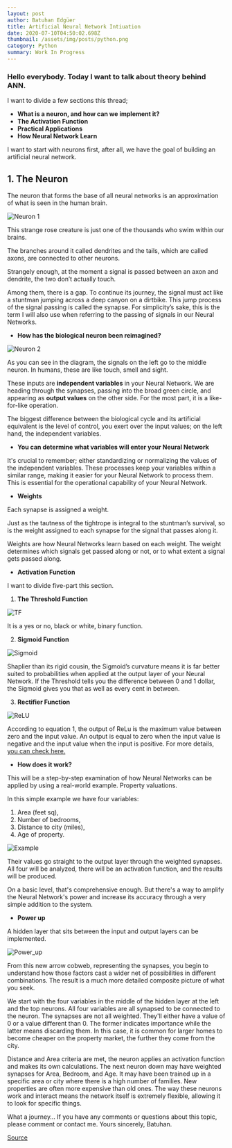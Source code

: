 ```yaml
---
layout: post
author: Batuhan Edgüer
title: Artificial Neural Network Intiuation
date: 2020-07-10T04:50:02.698Z
thumbnail: /assets/img/posts/python.png
category: Python
summary: Work In Progress
---
```

### Hello everybody. Today I want to talk about theory behind ANN.

I want to divide a few sections this thread;

* **What is a neuron, and how can we implement it?**
* **The Activation Function**
* **Practical Applications**
* **How Neural Network Learn**

I want to start with neurons first, after all, we have the goal of building an artificial neural network.

## **1. The Neuron**

The neuron that forms the base of all neural networks is an approximation of what is seen in the human brain.

![Neuron 1](/assets/img/posts/neuron1.png "Figure 1: Neuron")

This strange rose creature is just one of the thousands who swim within our brains.

The branches around it called dendrites and the tails, which are called axons, are connected to other neurons.

Strangely enough, at the moment a signal is passed between an axon and dendrite, the two don’t actually touch.

Among them, there is a gap. To continue its journey, the signal must act like a stuntman jumping across a deep canyon on a dirtbike. This jump process of the signal passing is called the synapse. For simplicity’s sake, this is the term I will also use when referring to the passing of signals in our Neural Networks.

* **How has the biological neuron been reimagined?**

![Neuron 2](/assets/img/posts/neuron2.png "Figure 2: Neural Network Diagram")

As you can see in the diagram, the signals on the left go to the middle neuron. In humans, these are like touch, smell and sight.

These inputs are **independent variables** in your Neural Network. We are heading through the synapses, passing into the broad green circle, and appearing as **output values** on the other side. For the most part, it is a like-for-like operation. 

The biggest difference between the biological cycle and its artificial equivalent is the level of control, you exert over the input values; on the left hand, the independent variables.

* **You can determine what variables will enter your Neural Network**

It's crucial to remember; either standardizing or normalizing the values of the independent variables. These processes keep your variables within a similar range, making it easier for your Neural Network to process them. This is essential for the operational capability of your Neural Network.

* **Weights**

Each synapse is assigned a weight.

Just as the tautness of the tightrope is integral to the stuntman’s survival, so is the weight assigned to each synapse for the signal that passes along it.

Weights are how Neural Networks learn based on each weight. The weight determines which signals get passed along or not, or to what extent a signal gets passed along.

* **Activation Function**

I want to divide five-part this section.

1. **The Threshold Function**

![TF](/assets/img/posts/tf.png "Figure 3: Threshold Function")

It is a yes or no, black or white, binary function.

2. **Sigmoid Function**

![Sigmoid](/assets/img/posts/sigmoid.png "Figure 4: Sigmoid Function")

Shaplier than its rigid cousin, the Sigmoid’s curvature means it is far better suited to probabilities when applied at the output layer of your Neural Network. If the Threshold tells you the difference between 0 and 1 dollar, the Sigmoid gives you that as well as every cent in between.

3. **Rectifier Function**

![ReLU](/assets/img/posts/relu.png "Figure 5: ReLU")

According to equation 1, the output of ReLu is the maximum value between zero and the input value. An output is equal to zero when the input value is negative and the input value when the input is positive.
For more details, [you can check here.](https://machinelearningmastery.com/rectified-linear-activation-function-for-deep-learning-neural-networks/)

* **How does it work?**

This will be a step-by-step examination of how Neural Networks can be applied by using a real-world example. Property valuations.

In this simple example we have four variables:

1. Area (feet sq),
2. Number of bedrooms,
3. Distance to city (miles),
4. Age of property.

![Example](/assets/img/posts/house_price.png "Figure 6: Real-world example")

Their values go straight to the output layer through the weighted synapses. All four will be analyzed, there will be 
an activation function, and the results will be produced. 

On a basic level, that's comprehensive enough. 
But there's a way to amplify the Neural Network's power and 
increase its accuracy through a very simple addition to the system.

* **Power up**

A hidden layer that sits between the input and output layers can be implemented.

![Power_up](/assets/img/posts/power_up.png "Figure 7: ANN figure")

From this new arrow cobweb, representing the synapses, you begin to understand how those factors cast a wider net of possibilities in different combinations. The result is a much more detailed composite picture of what you seek.

We start with the four variables in the middle of the hidden layer at the left and the top neurons. All four variables are all synapsed to be connected to the neuron. The synapses are not all weighted. They'll either have a value of 0 or a value different than 0. The former indicates importance while the latter means discarding them. In this case, it is common for larger homes to become cheaper on the property market, the further they come from the city.

Distance and Area criteria are met, the neuron applies an activation function and makes its own calculations. The next neuron down may have weighted synapses for Area, Bedroom, and Age. It may have been trained up in a specific area or city where there is a high number of families. New properties are often more expensive than old ones. The way these neurons work and interact means the network itself is extremely flexible, allowing it to look for specific things.

What a journey… If you have any comments or questions about this topic, please comment or contact me. Yours sincerely, Batuhan.

[Source](https://www.udemy.com/course/deeplearning/)